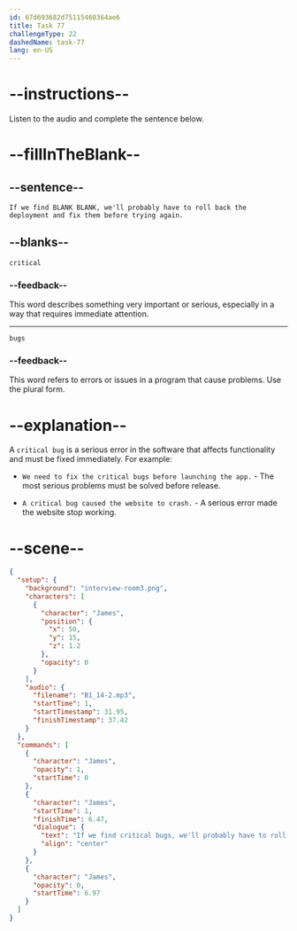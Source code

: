 ```yaml
---
id: 67d693682d75115460364ae6
title: Task 77
challengeType: 22
dashedName: task-77
lang: en-US
---
```


<!-- (audio) James: If we find critical bugs, we'll probably have to roll back the deployment and fix them before trying again. -->

# --instructions--

Listen to the audio and complete the sentence below.

# --fillInTheBlank--

## --sentence--

`If we find BLANK BLANK, we'll probably have to roll back the deployment and fix them before trying again.`

## --blanks--

`critical`

### --feedback--

This word describes something very important or serious, especially in a way that requires immediate attention.

---

`bugs`

### --feedback--

This word refers to errors or issues in a program that cause problems. Use the plural form.

# --explanation--

A `critical bug` is a serious error in the software that affects functionality and must be fixed immediately. For example:

- `We need to fix the critical bugs before launching the app.` - The most serious problems must be solved before release.

- `A critical bug caused the website to crash.` - A serious error made the website stop working.

# --scene--

```json
{
  "setup": {
    "background": "interview-room3.png",
    "characters": [
      {
        "character": "James",
        "position": {
          "x": 50,
          "y": 15,
          "z": 1.2
        },
        "opacity": 0
      }
    ],
    "audio": {
      "filename": "B1_14-2.mp3",
      "startTime": 1,
      "startTimestamp": 31.95,
      "finishTimestamp": 37.42
    }
  },
  "commands": [
    {
      "character": "James",
      "opacity": 1,
      "startTime": 0
    },
    {
      "character": "James",
      "startTime": 1,
      "finishTime": 6.47,
      "dialogue": {
        "text": "If we find critical bugs, we'll probably have to roll back the deployment and fix them before trying again.",
        "align": "center"
      }
    },
    {
      "character": "James",
      "opacity": 0,
      "startTime": 6.97
    }
  ]
}
```
